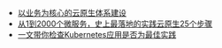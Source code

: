 

- [以业务为核心的云原生体系建设 ](https://mp.weixin.qq.com/s?__biz=MzA5OTAyNzQ2OA==&mid=2649705811&idx=1&sn=cb10919c32dfbcf3312ba571b18b9189)
- [从1到2000个微服务，史上最落地的实践云原生25个步骤](https://mp.weixin.qq.com/s/64cJJj14Ro4z0nAzQm4GGg)
- [一文带你检查Kubernetes应用是否为最佳实践](https://juejin.im/post/6844904024911642637)